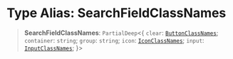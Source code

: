 # Type Alias: SearchFieldClassNames

> **SearchFieldClassNames**: `PartialDeep`\<\{ `clear`: [`ButtonClassNames`](ButtonClassNames.md); `container`: `string`; `group`: `string`; `icon`: [`IconClassNames`](IconClassNames.md); `input`: [`InputClassNames`](InputClassNames.md); \}\>
